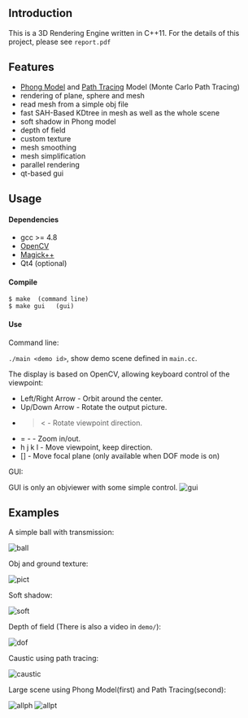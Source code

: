 ## Introduction

This is a 3D Rendering Engine written in C++11.
For the details of this project, please see ``report.pdf``

## Features

* [Phong Model](http://en.wikipedia.org/wiki/Phong_reflection_model) and [Path Tracing](http://en.wikipedia.org/wiki/Path_tracing) Model (Monte Carlo Path Tracing)
* rendering of plane, sphere and mesh
* read mesh from a simple obj file
* fast SAH-Based KDtree in mesh as well as the whole scene
* soft shadow in Phong model
* depth of field
* custom texture
* mesh smoothing
* mesh simplification
* parallel rendering
* qt-based gui

## Usage
#### Dependencies
* gcc >= 4.8
* [OpenCV](http://opencv.org/)
* [Magick++](http://www.imagemagick.org/Magick++/)
* Qt4 (optional)

#### Compile
```
$ make	(command line)
$ make gui   (gui)
```

#### Use

Command line:

``./main <demo id>``, show demo scene defined in ``main.cc``.

The display is based on OpenCV, allowing keyboard control of the viewpoint:

* Left/Right Arrow - Orbit around the center.
* Up/Down Arrow - Rotate the output picture.
* > <	 - Rotate viewpoint direction.
* = -  - Zoom in/out.
* h j k l - Move viewpoint, keep direction.
* []  -  Move focal plane (only available when DOF mode is on)

GUI:

GUI is only an objviewer with some simple control.
![gui](https://github.com/ppwwyyxx/Ray-Tracing-Engine/raw/master/demo/gui.png)

## Examples
A simple ball with transmission:

![ball](https://github.com/ppwwyyxx/Ray-Tracing-Engine/raw/master/demo/transmission.png)

Obj and ground texture:

![pict](https://github.com/ppwwyyxx/Ray-Tracing-Engine/raw/master/demo/pic_texture.png)

Soft shadow:

![soft](https://github.com/ppwwyyxx/Ray-Tracing-Engine/raw/master/demo/soft.png)

Depth of field (There is also a video in `demo/`):

![dof](https://github.com/ppwwyyxx/Ray-Tracing-Engine/raw/master/demo/dof.png)

Caustic using path tracing:

![caustic](https://github.com/ppwwyyxx/Ray-Tracing-Engine/raw/master/demo/caustic.png)

Large scene using Phong Model(first) and Path Tracing(second):

![allph](https://github.com/ppwwyyxx/Ray-Tracing-Engine/raw/master/demo/all_phong.png)
![allpt](https://github.com/ppwwyyxx/Ray-Tracing-Engine/raw/master/best.png)
